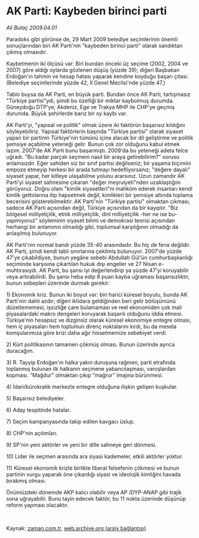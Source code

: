 # AK Parti: Kaybeden birinci parti

*Ali Bulaç 2009.04.01*

<tr><td class="metin" colspan="2" style="padding-top: 20px; padding-left: 5px; padding-right: 10px;">Paradoks gibi görünse de, 29 Mart 2009 belediye seçimlerinin önemli sonuçlarından biri AK Parti'nin "kaybeden birinci parti" olarak sandıktan çıkmış olmasıdır.</td></tr><tr><td class="metin" colspan="2" style="padding-top: 20px; padding-left: 5px; padding-right: 10px;"><p> Kaybetmenin iki ölçüsü var: Biri bundan önceki üç seçime (2002, 2004 ve 2007) göre aldığı oylarda gözlenen düşüş (yüzde 39); diğeri Başbakan Erdoğan'ın tahmin ve hesap hatası yaparak kendine koyduğu başarı çıtası. (Belediye seçimlerinde yüzde 42, İl Genel Meclisi'nde yüzde 47.) 
<p>Tablo buysa da AK Parti, en büyük parti. Bundan önce AK Parti, tartışmasız "Türkiye partisi"ydi, şimdi bu özelliği bir miktar kaybolmuş durumda. Güneydoğu DTP'ye; Akdeniz, Ege ve Trakya MHP ile CHP'ye geçmiş durumda. Büyük şehirlerde bariz bir oy kaybı var.
<p>AK Parti'yi, "yapısal ve politik" olmak üzere iki faktörün başarısız kıldığını söyleyebiliriz. Yapısal faktörlerin başında "Türkiye partisi" olarak siyaset yapan bir partinin Türkiye'nin tümünü içine alacak bir dil geliştirme ve politik şemsiye açabilme yeteneği gelir. Bunun çok zor olduğunu kabul etmek lazım. 2007'de AK Parti bunu başarmıştı. 2009'da bu yeteneği adeta felce uğradı. "Bu kadar parçalı seçmeni nasıl bir araya getirebilirim?" sorusu anlamsızdır. Eğer sahiden siz bir sınıf partisi değilseniz; bir yaşama biçimini empoze etmeyip herkesi bir arada tutmayı hedefliyorsanız; "değere dayalı" siyaset yapar, her kitleye ulaşabilme yolunu ararsınız. Uzun zamandır AK Parti'yi siyaset sahnesine çıkaran "değer meşruiyeti"nden uzaklaştığını görüyoruz. Doğru olanı "kimlik siyasetleri"ni mahkûm ederek insanları kendi kimlik gettolarına itip hapsetmek değil, kimlikleri bir şemsiye altında toplama becerisini gösterebilmektir. AK Parti'nin "Türkiye partisi" olmaktan çıkması, sadece AK Parti açısından değil, Türkiye açısından da bir kayıptır. "Biz bölgesel milliyetçilik, etnik milliyetçilik, dinî milliyetçilik -her ne ise bu- yapmıyoruz" söyleminin siyaset bilimi ve demokrasi teorisi açısından herhangi bir anlamının olmadığı gibi, toplumsal karşılığının olmadığı da anlaşılmış bulunuyor.
<p>AK Parti'nin normal bandı yüzde 35-40 arasındadır. Bu hiç de fena değildir. AK Parti, şimdi kendi tabii sınırlarına çekilmiş bulunuyor. 2007'de yüzde 47'ye çıkabildiyse, bunun yegâne sebebi Abdullah Gül'ün cumhurbaşkanlığı seçiminde karşısına çıkartılan hukuk dışı engeller ve 27 Nisan e-muhtırasıydı. AK Parti, bu şansı iyi değerlendirip ya yüzde 47'yi koruyabilir veya artırabilirdi. Bu şansı heba edip 8 puan kayba uğraması başarısızlıktır, bunun sebepleri üzerinde durmak gerekir:
<p>1) Ekonomik kriz. Bunun iki boyut var: biri harici küresel boyutu, bunda AK Parti'nin dahli azdır; diğeri iktidara geldiğinden beri gelir bölüşümünü düzeltememesi, işsizliğe çare bulamaması ve reel ekonomiden çok mali piyasalardaki makro dengeleri koruyarak başarılı olduğunu iddia etmesi. Türkiye'nin hesapsız ve dizginsiz olarak küresel ekonomiye entegre olması, hem iç piyasaları hem toplumun direnç noktalarını kırdı, bu da mesela komşularımıza göre krizi daha ağır hissetmemize sebebiyet verdi. 
<p>2) Kürt politikasının tamamen çökmüş olması. Bunun üzerinde ayrıca duracağım.
<p>3) R. Tayyip Erdoğan'ın halka yakın duruşuna rağmen, parti etrafında toplanmış bulunan ilk halkanın seçmene yabancılaşması, varoşlardan kopması. "Mağdur" olmaktan çıkıp "mağrur" imajına bürünmesi.
<p>4) İdari/bürokratik merkezle entegre olduğuna ilişkin gelişen kuşkular.
<p>5) Başarısız belediyeler.
<p>6) Aday tespitinde hatalar.
<p>7) Seçim kampanyasında takip edilen kavgacı üslup.
<p>8) CHP'nin açılımları.
<p>9) SP'nin yeni aktörler ve yeni bir dille sahneye geri dönmesi.
<p>10) Lider ile seçmen arasında ara siyasi kademeler, etkili aktörler yoktur.
<p>11) Küresel ekonomik krizle birlikte liberal felsefenin çökmesi ve bunun partinin vurgu yaparak öne çıkardığı siyasi ve ideolojik kimliğini havada bırakmış olması.
<p>Önümüzdeki dönemde AKP kalıcı olabilir veya AP /DYP-ANAP gibi trajik sona uğrayabilir. Bunu tayin edecek faktör, bu 11 nokta üzerinde düşünüp reform yapması olacaktır.
<p><br/></p></p></p></p></p></p></p></p></p></p></p></p></p></p></p></p></p></td></tr>

Kaynak: [zaman.com.tr](http://zaman.com.tr/yazar.do?yazino=832373), [web.archive.org (arşiv bağlantısı)](http://web.archive.org/web/20090404084456/http://zaman.com.tr:80/yazar.do?yazino=832373)
